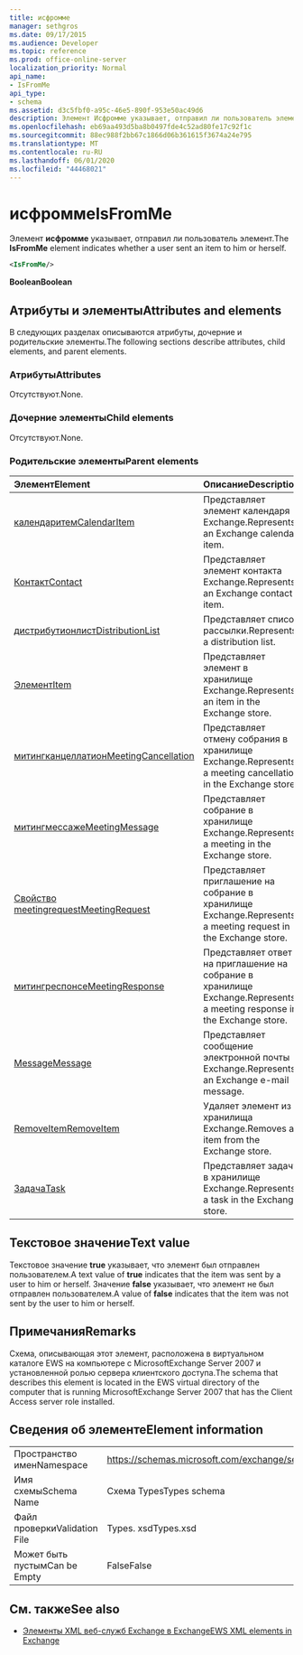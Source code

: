 ```yaml
---
title: исфромме
manager: sethgros
ms.date: 09/17/2015
ms.audience: Developer
ms.topic: reference
ms.prod: office-online-server
localization_priority: Normal
api_name:
- IsFromMe
api_type:
- schema
ms.assetid: d3c5fbf0-a95c-46e5-890f-953e50ac49d6
description: Элемент Исфромме указывает, отправил ли пользователь элемент.
ms.openlocfilehash: eb69aa493d5ba8b0497fde4c52ad80fe17c92f1c
ms.sourcegitcommit: 88ec988f2bb67c1866d06b361615f3674a24e795
ms.translationtype: MT
ms.contentlocale: ru-RU
ms.lasthandoff: 06/01/2020
ms.locfileid: "44468021"
---
```

# <a name="isfromme"></a><span data-ttu-id="4fa2e-103">исфромме</span><span class="sxs-lookup"><span data-stu-id="4fa2e-103">IsFromMe</span></span>

<span data-ttu-id="4fa2e-104">Элемент **исфромме** указывает, отправил ли пользователь элемент.</span><span class="sxs-lookup"><span data-stu-id="4fa2e-104">The **IsFromMe** element indicates whether a user sent an item to him or herself.</span></span> 
  
```xml
<IsFromMe/>
```

 <span data-ttu-id="4fa2e-105">**Boolean**</span><span class="sxs-lookup"><span data-stu-id="4fa2e-105">**Boolean**</span></span>
## <a name="attributes-and-elements"></a><span data-ttu-id="4fa2e-106">Атрибуты и элементы</span><span class="sxs-lookup"><span data-stu-id="4fa2e-106">Attributes and elements</span></span>

<span data-ttu-id="4fa2e-107">В следующих разделах описываются атрибуты, дочерние и родительские элементы.</span><span class="sxs-lookup"><span data-stu-id="4fa2e-107">The following sections describe attributes, child elements, and parent elements.</span></span>
  
### <a name="attributes"></a><span data-ttu-id="4fa2e-108">Атрибуты</span><span class="sxs-lookup"><span data-stu-id="4fa2e-108">Attributes</span></span>

<span data-ttu-id="4fa2e-109">Отсутствуют.</span><span class="sxs-lookup"><span data-stu-id="4fa2e-109">None.</span></span>
  
### <a name="child-elements"></a><span data-ttu-id="4fa2e-110">Дочерние элементы</span><span class="sxs-lookup"><span data-stu-id="4fa2e-110">Child elements</span></span>

<span data-ttu-id="4fa2e-111">Отсутствуют.</span><span class="sxs-lookup"><span data-stu-id="4fa2e-111">None.</span></span>
  
### <a name="parent-elements"></a><span data-ttu-id="4fa2e-112">Родительские элементы</span><span class="sxs-lookup"><span data-stu-id="4fa2e-112">Parent elements</span></span>

|<span data-ttu-id="4fa2e-113">**Элемент**</span><span class="sxs-lookup"><span data-stu-id="4fa2e-113">**Element**</span></span>|<span data-ttu-id="4fa2e-114">**Описание**</span><span class="sxs-lookup"><span data-stu-id="4fa2e-114">**Description**</span></span>|
|:-----|:-----|
|[<span data-ttu-id="4fa2e-115">календаритем</span><span class="sxs-lookup"><span data-stu-id="4fa2e-115">CalendarItem</span></span>](calendaritem.md) <br/> |<span data-ttu-id="4fa2e-116">Представляет элемент календаря Exchange.</span><span class="sxs-lookup"><span data-stu-id="4fa2e-116">Represents an Exchange calendar item.</span></span>  <br/> |
|[<span data-ttu-id="4fa2e-117">Контакт</span><span class="sxs-lookup"><span data-stu-id="4fa2e-117">Contact</span></span>](contact.md) <br/> |<span data-ttu-id="4fa2e-118">Представляет элемент контакта Exchange.</span><span class="sxs-lookup"><span data-stu-id="4fa2e-118">Represents an Exchange contact item.</span></span>  <br/> |
|[<span data-ttu-id="4fa2e-119">дистрибутионлист</span><span class="sxs-lookup"><span data-stu-id="4fa2e-119">DistributionList</span></span>](distributionlist.md) <br/> |<span data-ttu-id="4fa2e-120">Представляет список рассылки.</span><span class="sxs-lookup"><span data-stu-id="4fa2e-120">Represents a distribution list.</span></span>  <br/> |
|[<span data-ttu-id="4fa2e-121">Элемент</span><span class="sxs-lookup"><span data-stu-id="4fa2e-121">Item</span></span>](item.md) <br/> |<span data-ttu-id="4fa2e-122">Представляет элемент в хранилище Exchange.</span><span class="sxs-lookup"><span data-stu-id="4fa2e-122">Represents an item in the Exchange store.</span></span>  <br/> |
|[<span data-ttu-id="4fa2e-123">митингканцеллатион</span><span class="sxs-lookup"><span data-stu-id="4fa2e-123">MeetingCancellation</span></span>](meetingcancellation.md) <br/> |<span data-ttu-id="4fa2e-124">Представляет отмену собрания в хранилище Exchange.</span><span class="sxs-lookup"><span data-stu-id="4fa2e-124">Represents a meeting cancellation in the Exchange store.</span></span>  <br/> |
|[<span data-ttu-id="4fa2e-125">митингмессаже</span><span class="sxs-lookup"><span data-stu-id="4fa2e-125">MeetingMessage</span></span>](meetingmessage.md) <br/> |<span data-ttu-id="4fa2e-126">Представляет собрание в хранилище Exchange.</span><span class="sxs-lookup"><span data-stu-id="4fa2e-126">Represents a meeting in the Exchange store.</span></span>  <br/> |
|[<span data-ttu-id="4fa2e-127">Свойство meetingrequest</span><span class="sxs-lookup"><span data-stu-id="4fa2e-127">MeetingRequest</span></span>](meetingrequest.md) <br/> |<span data-ttu-id="4fa2e-128">Представляет приглашение на собрание в хранилище Exchange.</span><span class="sxs-lookup"><span data-stu-id="4fa2e-128">Represents a meeting request in the Exchange store.</span></span>  <br/> |
|[<span data-ttu-id="4fa2e-129">митингреспонсе</span><span class="sxs-lookup"><span data-stu-id="4fa2e-129">MeetingResponse</span></span>](meetingresponse.md) <br/> |<span data-ttu-id="4fa2e-130">Представляет ответ на приглашение на собрание в хранилище Exchange.</span><span class="sxs-lookup"><span data-stu-id="4fa2e-130">Represents a meeting response in the Exchange store.</span></span>  <br/> |
|[<span data-ttu-id="4fa2e-131">Message</span><span class="sxs-lookup"><span data-stu-id="4fa2e-131">Message</span></span>](message-ex15websvcsotherref.md) <br/> |<span data-ttu-id="4fa2e-132">Представляет сообщение электронной почты Exchange.</span><span class="sxs-lookup"><span data-stu-id="4fa2e-132">Represents an Exchange e-mail message.</span></span>  <br/> |
|[<span data-ttu-id="4fa2e-133">RemoveItem</span><span class="sxs-lookup"><span data-stu-id="4fa2e-133">RemoveItem</span></span>](removeitem.md) <br/> |<span data-ttu-id="4fa2e-134">Удаляет элемент из хранилища Exchange.</span><span class="sxs-lookup"><span data-stu-id="4fa2e-134">Removes an item from the Exchange store.</span></span>  <br/> |
|[<span data-ttu-id="4fa2e-135">Задача</span><span class="sxs-lookup"><span data-stu-id="4fa2e-135">Task</span></span>](task.md) <br/> |<span data-ttu-id="4fa2e-136">Представляет задачу в хранилище Exchange.</span><span class="sxs-lookup"><span data-stu-id="4fa2e-136">Represents a task in the Exchange store.</span></span>  <br/> |
   
## <a name="text-value"></a><span data-ttu-id="4fa2e-137">Текстовое значение</span><span class="sxs-lookup"><span data-stu-id="4fa2e-137">Text value</span></span>

<span data-ttu-id="4fa2e-138">Текстовое значение **true** указывает, что элемент был отправлен пользователем.</span><span class="sxs-lookup"><span data-stu-id="4fa2e-138">A text value of **true** indicates that the item was sent by a user to him or herself.</span></span> <span data-ttu-id="4fa2e-139">Значение **false** указывает, что элемент не был отправлен пользователем.</span><span class="sxs-lookup"><span data-stu-id="4fa2e-139">A value of **false** indicates that the item was not sent by the user to him or herself.</span></span> 
  
## <a name="remarks"></a><span data-ttu-id="4fa2e-140">Примечания</span><span class="sxs-lookup"><span data-stu-id="4fa2e-140">Remarks</span></span>

<span data-ttu-id="4fa2e-141">Схема, описывающая этот элемент, расположена в виртуальном каталоге EWS на компьютере с MicrosoftExchange Server 2007 и установленной ролью сервера клиентского доступа.</span><span class="sxs-lookup"><span data-stu-id="4fa2e-141">The schema that describes this element is located in the EWS virtual directory of the computer that is running MicrosoftExchange Server 2007 that has the Client Access server role installed.</span></span>
  
## <a name="element-information"></a><span data-ttu-id="4fa2e-142">Сведения об элементе</span><span class="sxs-lookup"><span data-stu-id="4fa2e-142">Element information</span></span>

|||
|:-----|:-----|
|<span data-ttu-id="4fa2e-143">Пространство имен</span><span class="sxs-lookup"><span data-stu-id="4fa2e-143">Namespace</span></span>  <br/> |https://schemas.microsoft.com/exchange/services/2006/types  <br/> |
|<span data-ttu-id="4fa2e-144">Имя схемы</span><span class="sxs-lookup"><span data-stu-id="4fa2e-144">Schema Name</span></span>  <br/> |<span data-ttu-id="4fa2e-145">Схема Types</span><span class="sxs-lookup"><span data-stu-id="4fa2e-145">Types schema</span></span>  <br/> |
|<span data-ttu-id="4fa2e-146">Файл проверки</span><span class="sxs-lookup"><span data-stu-id="4fa2e-146">Validation File</span></span>  <br/> |<span data-ttu-id="4fa2e-147">Types. xsd</span><span class="sxs-lookup"><span data-stu-id="4fa2e-147">Types.xsd</span></span>  <br/> |
|<span data-ttu-id="4fa2e-148">Может быть пустым</span><span class="sxs-lookup"><span data-stu-id="4fa2e-148">Can be Empty</span></span>  <br/> |<span data-ttu-id="4fa2e-149">False</span><span class="sxs-lookup"><span data-stu-id="4fa2e-149">False</span></span>  <br/> |
   
## <a name="see-also"></a><span data-ttu-id="4fa2e-150">См. также</span><span class="sxs-lookup"><span data-stu-id="4fa2e-150">See also</span></span>



- [<span data-ttu-id="4fa2e-151">Элементы XML веб-служб Exchange в Exchange</span><span class="sxs-lookup"><span data-stu-id="4fa2e-151">EWS XML elements in Exchange</span></span>](ews-xml-elements-in-exchange.md)

